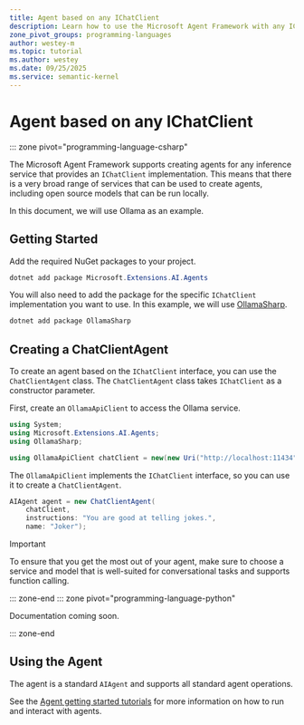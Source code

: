 ```yaml
---
title: Agent based on any IChatClient
description: Learn how to use the Microsoft Agent Framework with any IChatClient implementation.
zone_pivot_groups: programming-languages
author: westey-m
ms.topic: tutorial
ms.author: westey
ms.date: 09/25/2025
ms.service: semantic-kernel
---
```


# Agent based on any IChatClient

::: zone pivot="programming-language-csharp"

The Microsoft Agent Framework supports creating agents for any inference service that provides an `IChatClient` implementation. This means that there is a very broad range of services that can be used to create agents, including open source models that can be run locally.

In this document, we will use Ollama as an example.

## Getting Started

Add the required NuGet packages to your project.

```powershell
dotnet add package Microsoft.Extensions.AI.Agents
```

You will also need to add the package for the specific `IChatClient` implementation you want to use. In this example, we will use [OllamaSharp](https://www.nuget.org/packages/OllamaSharp/).

```powershell
dotnet add package OllamaSharp
```

## Creating a ChatClientAgent

To create an agent based on the `IChatClient` interface, you can use the `ChatClientAgent` class.
The `ChatClientAgent` class takes `IChatClient` as a constructor parameter.

First, create an `OllamaApiClient` to access the Ollama service.

```csharp
using System;
using Microsoft.Extensions.AI.Agents;
using OllamaSharp;

using OllamaApiClient chatClient = new(new Uri("http://localhost:11434"), "phi3");
```

The `OllamaApiClient` implements the `IChatClient` interface, so you can use it to create a `ChatClientAgent`.

```csharp
AIAgent agent = new ChatClientAgent(
    chatClient,
    instructions: "You are good at telling jokes.",
    name: "Joker");
```

> [!IMPORTANT]
> To ensure that you get the most out of your agent, make sure to choose a service and model that is well-suited for conversational tasks and supports function calling.

::: zone-end
::: zone pivot="programming-language-python"

Documentation coming soon.

::: zone-end

## Using the Agent

The agent is a standard `AIAgent` and supports all standard agent operations.

See the [Agent getting started tutorials](../../../tutorials/overview.md) for more information on how to run and interact with agents.
